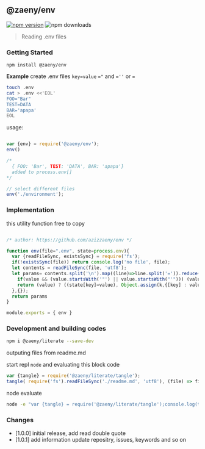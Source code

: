 ## @zaeny/env 

[![npm version](https://img.shields.io/npm/v/@zaeny/env.svg)](https://www.npmjs.com/package/@zaeny/env)
![npm downloads](https://img.shields.io/npm/dm/@zaeny/env.svg)  

> Reading .env files

### Getting Started  
 ``` 
 npm install @zaeny/env
 ``` 

**Example**
create .env files `key=value` `="` and `=''` or `=`

```sh
touch .env
cat > .env <<'EOL'
FOO="Bar"
TEST=DATA
BAR='apapa'
EOL
```

usage:
```js

var {env} = require('@zaeny/env');
env()

/*
  { FOO: 'Bar', TEST: 'DATA', BAR: 'apapa'}  
  added to process.env[]
*/

// select different files
env('./environment'); 

```
### Implementation
this utility function free to copy 

```js path=index.js

/* author: https://github.com/azizzaeny/env */

function env(file=".env", state=process.env){
  var {readFileSync, existsSync} = require('fs');
  if(!existsSync(file)) return console.log('no file', file);
  let contents = readFileSync(file, 'utf8');  
  let params= contents.split('\n').map((line)=>line.split('=')).reduce((k, [key, value])=>{
    if(value && (value.startsWith('"') || value.startsWith("'"))) (value = value.slice(1, -1));
    return (value) ? ((state[key]=value), Object.assign(k,{[key] : value.trim()})) : k ;
  },{});
  return params
}

module.exports = { env }
```

### Development and building codes
```sh
npm i @zaeny/literate --save-dev
```

outputing files from readme.md  

start repl `node` and evaluating this block code  

```js
var {tangle} = require('@zaeny/literate/tangle');
tangle( require('fs').readFileSync('./readme.md', 'utf8'), (file) => file.path );

```

node evaluate  

```sh
node -e "var {tangle} = require('@zaeny/literate/tangle');console.log(tangle( require('fs').readFileSync('./readme.md', 'utf8'), (file) => file.path ));"

```
### Changes 
 - [1.0.0] initial release, add read double quote
 - [1.0.1] add information update repositry, issues, keywords and so on 

